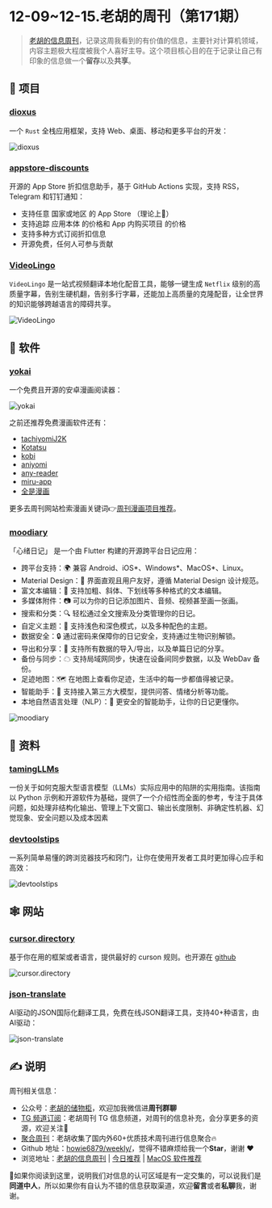 # 12-09~12-15.老胡的周刊（第171期）

> [老胡的信息周刊](https://weekly.howie6879.com/)，记录这周我看到的有价值的信息，主要针对计算机领域，内容主题极大程度被我个人喜好主导。这个项目核心目的在于记录让自己有印象的信息做一个**留存**以及**共享**。

## 🎯 项目

### [dioxus](https://github.com/DioxusLabs/dioxus)

一个 `Rust` 全栈应用框架，支持 Web、桌面、移动和更多平台的开发：

![dioxus](https://images-1252557999.file.myqcloud.com/uPic/GOLB2g.png)

### [appstore-discounts](https://github.com/eyelly-wu/appstore-discounts)

开源的 App Store 折扣信息助手，基于 GitHub Actions 实现，支持 RSS，Telegram 和钉钉通知：

- 支持任意 国家或地区 的 App Store （理论上🤔）
- 支持追踪 应用本体 的价格和 App 内购买项目 的价格
- 支持多种方式订阅折扣信息
- 开源免费，任何人可参与贡献

### [VideoLingo](https://github.com/Huanshere/VideoLingo)

`VideoLingo` 是一站式视频翻译本地化配音工具，能够一键生成 `Netflix` 级别的高质量字幕，告别生硬机翻，告别多行字幕，还能加上高质量的克隆配音，让全世界的知识能够跨越语言的障碍共享。

![VideoLingo](https://images-1252557999.file.myqcloud.com/uPic/zx9wH1.png)

## 🤖 软件

### [yokai](https://github.com/null2264/yokai)

一个免费且开源的安卓漫画阅读器：

![yokai](https://images-1252557999.file.myqcloud.com/uPic/Qy2ZHb.png)

之前还推荐免费漫画软件还有：

- [tachiyomiJ2K](https://github.com/Jays2Kings/tachiyomiJ2K)
- [Kotatsu](https://github.com/KotatsuApp/Kotatsu)
- [kobi](https://github.com/niuhuan/kobi)
- [aniyomi](https://github.com/aniyomiorg/aniyomi)
- [any-reader](https://github.com/aooiuu/any-reader)
- [miru-app](https://github.com/miru-project/miru-app)
- [全是漫画](https://github.com/hongchacha/cartoon)

更多去周刊网站检索漫画关键词👉[周刊漫画项目推荐](https://weekly.howie6879.com/?q=%E6%BC%AB%E7%94%BB)。

### [moodiary](https://github.com/ZhuJHua/moodiary)

「心绪日记」 是一个由 Flutter 构建的开源跨平台日记应用：

- 跨平台支持：🌍 兼容 Android、iOS*、Windows*、MacOS*、Linux。
- Material Design：🎨 界面直观且用户友好，遵循 Material Design 设计规范。
- 富文本编辑：📝 支持加粗、斜体、下划线等多种格式的文本编辑。
- 多媒体附件：📷 可以为你的日记添加图片、音频、视频甚至画一张画。
- 搜索和分类：🔍 轻松通过全文搜索及分类管理你的日记。
- 自定义主题：🌈 支持浅色和深色模式，以及多种配色的主题。
- 数据安全：🔒 通过密码来保障你的日记安全，支持通过生物识别解锁。
- 导出和分享：🧾 支持所有数据的导入/导出，以及单篇日记的分享。
- 备份与同步：☁ 支持局域网同步，快速在设备间同步数据，以及 WebDav 备份。
- 足迹地图：🗺️ 在地图上查看你足迹，生活中的每一步都值得被记录。
- 智能助手：💬 支持接入第三方大模型，提供问答、情绪分析等功能。
- 本地自然语言处理（NLP）：🤖 更安全的智能助手，让你的日记更懂你。

![moodiary](https://images-1252557999.file.myqcloud.com/uPic/plSfAq.png)

## 👀 资料

### [tamingLLMs](https://github.com/souzatharsis/tamingLLMs)

一份关于如何克服大型语言模型（LLMs）实际应用中的陷阱的实用指南。该指南以 Python 示例和开源软件为基础，提供了一个介绍性而全面的参考，专注于具体问题，如处理非结构化输出、管理上下文窗口、输出长度限制、非确定性机器、幻觉现象、安全问题以及成本因素

### [devtoolstips](https://devtoolstips.org/)

一系列简单易懂的跨浏览器技巧和窍门，让你在使用开发者工具时更加得心应手和高效：

![devtoolstips](https://images-1252557999.file.myqcloud.com/uPic/vHP9UU.png)

## 🕸 网站

### [cursor.directory](https://cursor.directory/)

基于你在用的框架或者语言，提供最好的 curson 规则。也开源在 [github](https://github.com/pontusab/cursor.directory)

![cursor.directory](https://images-1252557999.file.myqcloud.com/uPic/ygOBRk.png)

### [json-translate](https://github.com/ViggoZ/json-translate/blob/main/README.zh.md)

AI驱动的JSON国际化翻译工具，免费在线JSON翻译工具，支持40+种语言，由AI驱动：

![json-translate](https://images-1252557999.file.myqcloud.com/uPic/IzziYk.png)

## ✍️ 说明

周刊相关信息：

- 公众号：[老胡的储物柜](https://images-1252557999.file.myqcloud.com/uPic/ETIbMe.jpg)，欢迎加我微信进**周刊群聊**
- [TG 频道订阅](https://t.me/howie_weekly)：老胡周刊 TG 信息频道，对周刊的信息补充，会分享更多的资源，欢迎关注👏
- [聚合周刊](https://www.fre321.com/weekly)：老胡收集了国内外60+优质技术周刊进行信息聚合🔥
- Github 地址：[howie6879/weekly/](https://github.com/howie6879/weekly/)，觉得不错麻烦给我一个**Star**，谢谢 ❤️
- 浏览地址：[老胡的信息周刊](https://weekly.howie6879.com) | [今日推荐](https://weekly.howie6879.com/recommend/index.html) | [MacOS 软件推荐](https://weekly.howie6879.com/soft/mac.html)

🙌如果你阅读到这里，说明我们对信息的认可区域是有一定交集的，可以说我们是**同道中人**，所以如果你有自认为不错的信息获取渠道，欢迎**留言**或者**私聊**我，谢谢。
